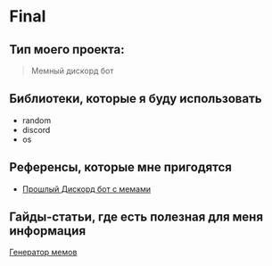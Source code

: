 # Final
## Тип моего проекта:
> Мемный дискорд бот

## Библиотеки, которые я буду использовать
- random
- discord
- os

## Референсы, которые мне пригодятся
- [Прошлый Дискорд бот с мемами](https://github.com/VladimirKhismatulin/M2L2) 

## Гайды-статьи, где есть полезная для меня информация
[Генератор мемов](https://www.meme-arsenal.com)
